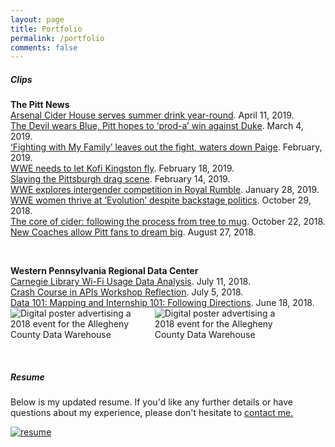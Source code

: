 ```yaml
---
layout: page
title: Portfolio
permalink: /portfolio
comments: false
---
```


<div class="row justify-content-between">
<div class="col-md-8 pr-5">

<h5>Clips</h5>

<p>
  <strong>The Pitt News</strong><br>
  <a href="https://pittnews.com/article/147154/news/arsenal-cider-house-serves-summer-drink-year-round/" target="_blank">Arsenal Cider House serves summer drink year-round</a>. April 11, 2019.<br>
  <a href="https://pittnews.com/article/145437/sports/the-devil-wears-blue-pitt-hopes-to-prod-a-win-against-duke/" target="_blank">The Devil wears Blue, Pitt hopes to ‘prod-a’ win against Duke</a>. March 4, 2019.<br>
  <a href="https://pittnews.com/article/145188/arts-and-entertainment/fighting-with-my-family-leaves-out-the-fight-waters-down-paige/" target="_blank">‘Fighting with My Family’ leaves out the fight, waters down Paige</a>. February, 2019.<br>
  <a href="https://pittnews.com/article/144423/sports/wwe-needs-to-let-kofi-kingston-fly/" target="_blank">WWE needs to let Kofi Kingston fly</a>. February 18, 2019.<br>
  <a href="https://pittnews.com/article/144283/arts-and-entertainment/slaying-the-pittsburgh-drag-scene/" target="_blank">Slaying the Pittsburgh drag scene</a>. February 14, 2019.<br>
  <a href="https://pittnews.com/article/139822/sports/wwe-explores-intergender-competition-in-royal-rumble/?return" target="_blank">WWE explores intergender competition in Royal Rumble</a>. January 28, 2019.<br>
  <a href="https://pittnews.com/article/137139/sports/column-wwe-women-thrive-at-evolution-despite-backstage-politics/" target="_blank">WWE women thrive at ‘Evolution’ despite backstage politics</a>. October 29, 2018.<br>
  <a href="https://pittnews.com/article/136649/news/the-core-of-cider-following-the-process-from-tree-to-mug/" target="_blank">The core of cider: following the process from tree to mug</a>. October 22, 2018.<br>
  <a href="https://pittnews.com/article/134270/sports/new-coaches-allow-pitt-fans-to-dream-big/" target="_blank">New Coaches allow Pitt fans to dream big</a>. August 27, 2018.
  </p>
  <br>
  <p>
  <strong>Western Pennsylvania Regional Data Center</strong><br>
  <a href="http://www.wprdc.org/news/carnegie-library-wi-fi-usage-data-analysis/" target="_blank">Carnegie Library Wi-Fi Usage Data Analysis</a>. July 11, 2018.<br>
  <a href="http://www.wprdc.org/news/crash-course-in-apis-workshop-reflection/" target="_blank">Crash Course in APIs Workshop Reflection</a>. July 5, 2018.<br>
  <a href="http://www.wprdc.org/news/data-101-mapping/" target="_blank">Data 101: Mapping and Internship 101: Following Directions</a>. June 18, 2018.<br>
  <img class="shadow-lg" src="{{site.baseurl}}/assets/images/dw1.png" style="max-width:45%; border-radius:5%;" alt="Digital poster advertising a 2018 event for the Allegheny County Data Warehouse" />
  <img class="shadow-lg" src="{{site.baseurl}}/assets/images/dw2.png" style="max-width:45%; border-radius:5%" alt="Digital poster advertising a 2018 event for the Allegheny County Data Warehouse"/>
  </p>
  <br>  
<!--  <p>
  <strong>upgrūv</strong><br>
  <a href="{{site.baseurl}}/mayweather-mcgregor" target="_blank">Mayweather and McGregor's lame WWE impersonation</a>. July 20, 2017.<br>
  <iframe width="800" height="700" frameborder="0" scrolling="no" src="//plotly.com/~alexamarzina/7.embed?link=false&modebar=false&logo=false"></iframe>
  </p>
  
<p>
  <strong>Select college coursework</strong><br>
  <iframe width="800" height="700" frameborder="0" scrolling="no" src="//plotly.com/~alexamarzina/3.embed?link=false&modebar=false&logo=false"></iframe>
  </p> -->

</div>

<div class="col-md-4">
<div class="sticky-top sticky-top-80">
<h5>Resume</h5>
  
<p>Below is my updated resume. If you'd like any further details or have questions about my experience, please don't hesitate to <a href="{{site.baseurl}}/about" target="_blank">contact me.</a></p>

<p class="mb-5">
  <a href="{{site.baseurl}}/assets/images/resume.pdf" download="Marzina_Resume">
   <img class="shadow-lg" src="{{site.baseurl}}/assets/images/oldresume.png" alt="resume" style="border-radius:5%"/>
  </a>
</p>


</div>
</div>
</div>
